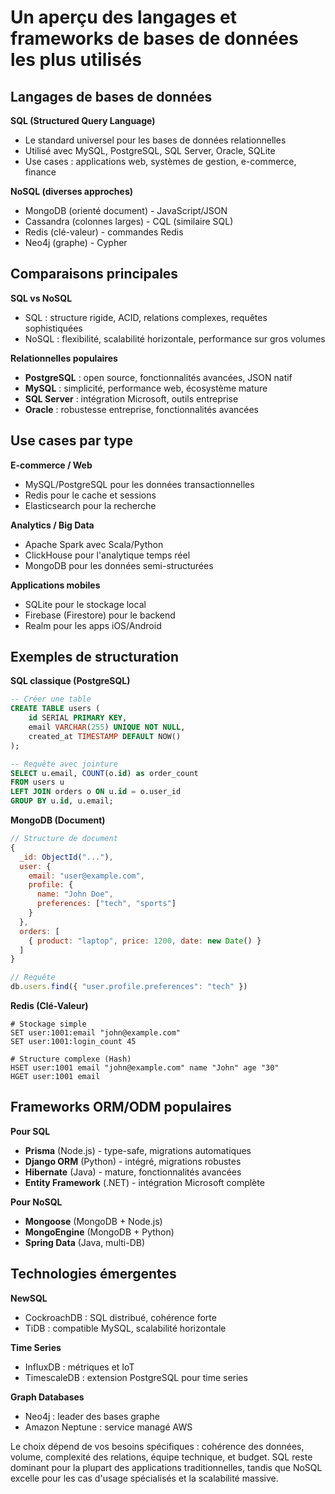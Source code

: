 # Un aperçu des langages et frameworks de bases de données les plus utilisés 

## Langages de bases de données

**SQL (Structured Query Language)**
- Le standard universel pour les bases de données relationnelles
- Utilisé avec MySQL, PostgreSQL, SQL Server, Oracle, SQLite
- Use cases : applications web, systèmes de gestion, e-commerce, finance

**NoSQL (diverses approches)**
- MongoDB (orienté document) - JavaScript/JSON
- Cassandra (colonnes larges) - CQL (similaire SQL)
- Redis (clé-valeur) - commandes Redis
- Neo4j (graphe) - Cypher

## Comparaisons principales

**SQL vs NoSQL**
- SQL : structure rigide, ACID, relations complexes, requêtes sophistiquées
- NoSQL : flexibilité, scalabilité horizontale, performance sur gros volumes

**Relationnelles populaires**
- **PostgreSQL** : open source, fonctionnalités avancées, JSON natif
- **MySQL** : simplicité, performance web, écosystème mature
- **SQL Server** : intégration Microsoft, outils entreprise
- **Oracle** : robustesse entreprise, fonctionnalités avancées

## Use cases par type

**E-commerce / Web**
- MySQL/PostgreSQL pour les données transactionnelles
- Redis pour le cache et sessions
- Elasticsearch pour la recherche

**Analytics / Big Data**
- Apache Spark avec Scala/Python
- ClickHouse pour l'analytique temps réel
- MongoDB pour les données semi-structurées

**Applications mobiles**
- SQLite pour le stockage local
- Firebase (Firestore) pour le backend
- Realm pour les apps iOS/Android

## Exemples de structuration

**SQL classique (PostgreSQL)**
```sql
-- Créer une table
CREATE TABLE users (
    id SERIAL PRIMARY KEY,
    email VARCHAR(255) UNIQUE NOT NULL,
    created_at TIMESTAMP DEFAULT NOW()
);

-- Requête avec jointure
SELECT u.email, COUNT(o.id) as order_count
FROM users u
LEFT JOIN orders o ON u.id = o.user_id
GROUP BY u.id, u.email;
```

**MongoDB (Document)**
```javascript
// Structure de document
{
  _id: ObjectId("..."),
  user: {
    email: "user@example.com",
    profile: {
      name: "John Doe",
      preferences: ["tech", "sports"]
    }
  },
  orders: [
    { product: "laptop", price: 1200, date: new Date() }
  ]
}

// Requête
db.users.find({ "user.profile.preferences": "tech" })
```

**Redis (Clé-Valeur)**
```redis
# Stockage simple
SET user:1001:email "john@example.com"
SET user:1001:login_count 45

# Structure complexe (Hash)
HSET user:1001 email "john@example.com" name "John" age "30"
HGET user:1001 email
```

## Frameworks ORM/ODM populaires

**Pour SQL**
- **Prisma** (Node.js) - type-safe, migrations automatiques
- **Django ORM** (Python) - intégré, migrations robustes  
- **Hibernate** (Java) - mature, fonctionnalités avancées
- **Entity Framework** (.NET) - intégration Microsoft complète

**Pour NoSQL**
- **Mongoose** (MongoDB + Node.js)
- **MongoEngine** (MongoDB + Python)
- **Spring Data** (Java, multi-DB)

## Technologies émergentes

**NewSQL**
- CockroachDB : SQL distribué, cohérence forte
- TiDB : compatible MySQL, scalabilité horizontale

**Time Series**
- InfluxDB : métriques et IoT
- TimescaleDB : extension PostgreSQL pour time series

**Graph Databases**
- Neo4j : leader des bases graphe
- Amazon Neptune : service managé AWS

Le choix dépend de vos besoins spécifiques : cohérence des données, volume, complexité des relations, équipe technique, et budget. SQL reste dominant pour la plupart des applications traditionnelles, tandis que NoSQL excelle pour les cas d'usage spécialisés et la scalabilité massive.